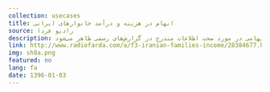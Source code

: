 ```yaml
---
collection: usecases
title: ابهام در هزینه و درآمد خانوارهای ایرانی
source: رادیو فردا 
description: اطلاعات هزینه و درآمد خانوارهای ایرانی در سال ۱۳۹۴ نشان می‌دهد که خانوارها در ۱۴ استان دارای مازاد بودجه هستند (درآمد سالانه‌شان بیش از هزینه‌ سالانه است) و در ۱۷ استان با کسری بودجه مواجه هستند. تا اینجای کار موضوع طبیعی به نظر می‌رسد. اما در بررسی اقلام تشکیل دهنده هزینه‌ها، با توجه به موقعیت جغرافیایی استان‌ها، ابهامی در مورد صحت اطلاعات مندرج در گزارش‌های رسمی ظاهر می‌شود.
link: http://www.radiofarda.com/a/f3-iranian-families-income/28384677.html
img: sh8a.png
featured: no
lang: fa
date: 1396-01-03
---
```

